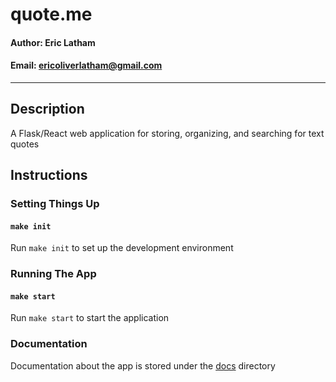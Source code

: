 # <span>quote.me</span>

#### Author: Eric Latham

#### Email: ericoliverlatham@gmail.com

---

## Description

A Flask/React web application for storing, organizing, and searching for text quotes

## Instructions

### Setting Things Up

#### `make init`

Run `make init` to set up the development environment

### Running The App

#### `make start`

Run `make start` to start the application

### Documentation

Documentation about the app is stored under the [docs](docs) directory
